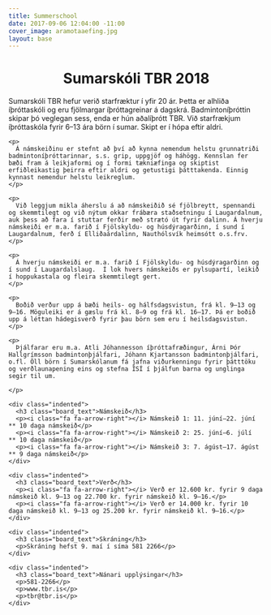 ```yaml
---
title: Summerschool
date: 2017-09-06 12:04:00 -11:00
cover_image: aramotaaefing.jpg
layout: base
---
```


<head>
  <link href='http://fonts.googleapis.com/css?family=Lobster' rel='stylesheet' type='text/css'>
</head>
<body>
  <h1 class="board_text" align="center">Sumarskóli TBR 2018</h1>
  <section class="long_text">
    <p>
      Sumarskóli TBR hefur verið starfræktur í yfir 20 ár. Þetta er alhliða íþróttaskóli og eru fjölmargar íþróttagreinar á dagskrá. Badmintoníþróttin skipar þó veglegan sess, enda er hún aðalíþrótt TBR. Við starfrækjum íþróttaskóla fyrir 6–13 ára börn í sumar. Skipt er í hópa eftir aldri.
    </p>

    <p>
      Á námskeiðinu er stefnt að því að kynna nemendum helstu grunnatriði badmintoníþróttarinnar, s.s. grip, uppgjöf og háhögg. Kennslan fer bæði fram á leikjaformi og í formi tækniæfinga og skiptist erfiðleikastig þeirra eftir aldri og getustigi þátttakenda. Einnig kynnast nemendur helstu leikreglum.
    </p>

    <p>
      Við leggjum mikla áherslu á að námskeiðið sé fjölbreytt, spennandi og skemmtilegt og við nýtum okkar frábæra staðsetningu í Laugardalnum, auk þess að fara í stuttar ferðir með strætó út fyrir dalinn. Á hverju námskeiði er m.a. farið í Fjölskyldu- og húsdýragarðinn, í sund í Laugardalnum, ferð í Elliðaárdalinn, Nauthólsvík heimsótt o.s.frv.
    </p>

    <p>
      Á hverju námskeiði er m.a. farið í Fjölskyldu- og húsdýragarðinn og í sund í Laugardalslaug.  Í lok hvers námskeiðs er pylsupartí, leikið í hoppukastala og fleira skemmtilegt gert. 
    </p>

    <p>
      Boðið verður upp á bæði heils- og hálfsdagsvistun, frá kl. 9–13 og 9–16. Möguleiki er á gæslu frá kl. 8–9 og frá kl. 16–17. Þá er boðið upp á léttan hádegisverð fyrir þau börn sem eru í heilsdagsvistun.
    </p>

    <p>
      Þjálfarar eru m.a. Atli Jóhannesson íþróttafræðingur, Árni Þór Hallgrímsson badmintonþjálfari, Jóhann Kjartansson badmintonþjálfari, o.fl. Öll börn í Sumarskólanum fá jafna viðurkenningu fyrir þátttöku og verðlaunapening eins og stefna ÍSÍ í þjálfun barna og unglinga segir til um. 

    </p>

    <div class="indented">
      <h3 class="board_text">Námskeið</h3>
      <p><i class="fa fa-arrow-right"></i> Námskeið 1: 11. júní–22. júní     ** 10 daga námskeið</p>
      <p><i class="fa fa-arrow-right"></i> Námskeið 2: 25. júní–6. júlí      ** 10 daga námskeið</p>
      <p><i class="fa fa-arrow-right"></i> Námskeið 3: 7. ágúst–17. ágúst    ** 9 daga námskeið</p>
    </div>

    <div class="indented">
      <h3 class="board_text">Verð</h3>
      <p><i class="fa fa-arrow-right"></i> Verð er 12.600 kr. fyrir 9 daga námskeið kl. 9–13 og 22.700 kr. fyrir námskeið kl. 9–16.</p>
      <p><i class="fa fa-arrow-right"></i> Verð er 14.000 kr. fyrir 10 daga námskeið kl. 9–13 og 25.200 kr. fyrir námskeið kl. 9–16.</p>
    </div>

    <div class="indented">
      <h3 class="board_text">Skráning</h3>
      <p>Skráning hefst 9. maí í síma 581 2266</p>
    </div>

    <div class="indented">
      <h3 class="board_text">Nánari upplýsingar</h3>
      <p>581-2266</p>
      <p>www.tbr.is</p>
      <p>tbr@tbr.is</p>
    </div>
  </section>
</body>

